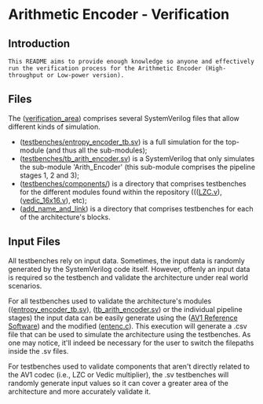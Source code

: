 # Arithmetic Encoder - Verification

## Introduction
	This README aims to provide enough knowledge so anyone and effectively run the verification process for the Arithmetic Encoder (High-throughput or Low-power version). 

## Files

The ([verification_area](link)) comprises several SystemVerilog files that allow different kinds of simulation.

- ([testbenches/entropy_encoder_tb.sv](link)) is a full simulation for the top-module (and thus all the sub-modules);
- ([testbenches/tb_arith_encoder.sv](link)) is a SystemVerilog that only simulates the sub-module 'Arith_Encoder' (this sub-module comprises the pipeline stages 1, 2 and 3);
- ([testbenches/components/](link)) is a directory that comprises testbenches for the different modules found within the repository ((([LZC.v](link)), ([vedic_16x16.v](link)), etc);
- ([add_name_and_link](link)) is a directory that comprises testbenches for each of the architecture's blocks.

## Input Files

All testbenches rely on input data. Sometimes, the input data is randomly generated by the SystemVerilog code itself. However, offenly an input data is required so the testbench and validate the architecture under real world scenarios.

For all testbenches used to validate the architecture's modules (([entropy_encoder_tb.sv](link)), ([tb_arith_encoder.sv](link)) or the individual pipeline stages) the input data can be easily generate using the ([AV1 Reference Software](link)) and the modified ([entenc.c](link)). This execution will generate a .csv file that can be used to simulate the architecture using the testbenches. As one may notice, it'll indeed be necessary for the user to switch the filepaths inside the .sv files.

For testbenches used to validate components that aren't directly related to the AV1 codec (i.e., LZC or Vedic multiplier), the .sv testbenches will randomly generate input values so it can cover a greater area of the architecture and more accurately validate it.

  
